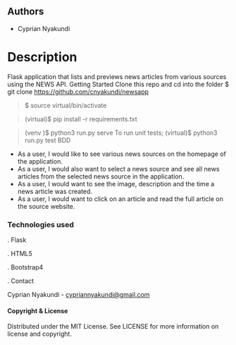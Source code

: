 ## Authors
 - Cyprian Nyakundi 
# Description
Flask application that lists and previews news articles from various sources using the NEWS API.
Getting Started
Clone this repo and cd into the folder
$ git clone https://github.com/cnyakundi/newsapp

> $ source virtual/bin/activate

> (virtual)$ pip install -r requirements.txt

> (venv )$ python3 run.py serve
To run unit tests; (virtual)$ python3 run.py test
BDD
- As a user, I would like to see various news sources on the homepage of the application.
- As a user, I would also want to select a news source and see all news articles from the selected news source in the application.
- As a user, I would want to see the image, description and the time a news article was created.
- As a user, I would want to click on an article and read the full article on the source website.
### Technologies used
. Flask

. HTML5

. Bootstrap4

. Contact

Cyprian Nyakundi  - cypriannyakundi@gmail.com

#### Copyright & License

Distributed under the MIT License. See LICENSE for more information on license and copyright.

